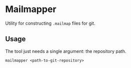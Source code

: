 # Mailmapper

Utility for constructing `.mailmap` files for git.

## Usage

The tool just needs a single argument: the repository path.

    mailmapper <path-to-git-repository>
